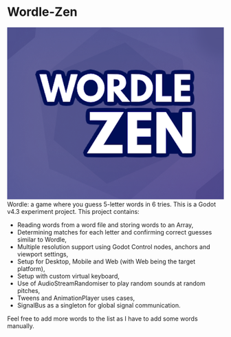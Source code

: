 # Wordle-Zen

![wordle zen logo](/.media/thumbnails/thumbnail.png)
Wordle: a game where you guess 5-letter words in 6 tries.
This is a Godot v4.3 experiment project. This project contains:
- Reading words from a word file and storing words to an Array,
- Determining matches for each letter and confirming correct guesses similar to Wordle,
- Multiple resolution support using Godot Control nodes, anchors and viewport settings,
- Setup for Desktop, Mobile and Web (with Web being the target platform),
- Setup with custom virtual keyboard,
- Use of AudioStreamRandomiser to play random sounds at random pitches,
- Tweens and AnimationPlayer uses cases,
- SignalBus as a singleton for global signal communication.

Feel free to add more words to the list as I have to add some words manually.
